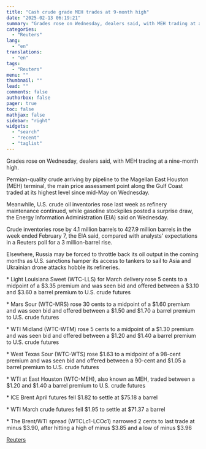 ```yaml
---
title: "Cash crude grade MEH trades at 9-month high"
date: "2025-02-13 06:19:21"
summary: "Grades rose on Wednesday, dealers said, with MEH trading at a nine-month high. Permian-quality crude arriving by pipeline to the Magellan East Houston (MEH) terminal, the main price assessment point along the Gulf Coast traded at its highest level since mid-May on Wednesday. Meanwhile, U.S. crude oil inventories rose last..."
categories:
  - "Reuters"
lang:
  - "en"
translations:
  - "en"
tags:
  - "Reuters"
menu: ""
thumbnail: ""
lead: ""
comments: false
authorbox: false
pager: true
toc: false
mathjax: false
sidebar: "right"
widgets:
  - "search"
  - "recent"
  - "taglist"
---
```


Grades rose on Wednesday, dealers said, with MEH trading at a nine-month high.

Permian-quality crude arriving by pipeline to the Magellan East Houston (MEH) terminal, the main price assessment point along the Gulf Coast traded at its highest level since mid-May on Wednesday.

Meanwhile, U.S. crude oil inventories rose last week as refinery maintenance continued, while gasoline stockpiles posted a surprise draw, the Energy Information Administration (EIA) said on Wednesday.

Crude inventories rose by 4.1 million barrels to 427.9 million barrels in the week ended February 7, the EIA said, compared with analysts' expectations in a Reuters poll for a 3 million-barrel rise.

Elsewhere, Russia may be forced to throttle back its oil output in the coming months as U.S. sanctions hamper its access to tankers to sail to Asia and Ukrainian drone attacks hobble its refineries.

\* Light Louisiana Sweet (WTC-LLS) for March delivery rose 5 cents to a midpoint of a $3.35 premium and was seen bid and offered between a $3.10 and $3.60 a barrel premium to U.S. crude futures

\* Mars Sour (WTC-MRS) rose 30 cents to a midpoint of a $1.60 premium and was seen bid and offered between a $1.50 and $1.70 a barrel premium to U.S. crude futures

\* WTI Midland (WTC-WTM) rose 5 cents to a midpoint of a $1.30 premium and was seen bid and offered between a $1.20 and $1.40 a barrel premium to U.S. crude futures

\* West Texas Sour (WTC-WTS) rose $1.63 to a midpoint of a 98-cent premium and was seen bid and offered between a 90-cent and $1.05 a barrel premium to U.S. crude futures

\* WTI at East Houston (WTC-MEH), also known as MEH, traded between a $1.20 and $1.40 a barrel premium to U.S. crude futures

\* ICE Brent April futures fell $1.82 to settle at $75.18 a barrel

\* WTI March crude futures fell $1.95 to settle at $71.37 a barrel

\* The Brent/WTI spread (WTCLc1-LCOc1) narrowed 2 cents to last trade at minus $3.90, after hitting a high of minus $3.85 and a low of minus $3.96

[Reuters](https://www.tradingview.com/news/reuters.com,2025:newsml_L1N3P31DS:0-cash-crude-grade-meh-trades-at-9-month-high/)
